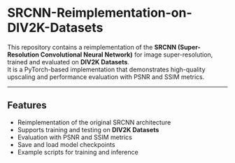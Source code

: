 # SRCNN-Reimplementation-on-DIV2K-Datasets

This repository contains a reimplementation of the **SRCNN (Super-Resolution Convolutional Neural Network)** for image super-resolution, trained and evaluated on **DIV2K Datasets**.  
It is a PyTorch-based implementation that demonstrates high-quality upscaling and performance evaluation with PSNR and SSIM metrics.

---

## Features

- Reimplementation of the original SRCNN architecture
- Supports training and testing on **DIV2K Datasets**
- Evaluation with PSNR and SSIM metrics
- Save and load model checkpoints
- Example scripts for training and inference




